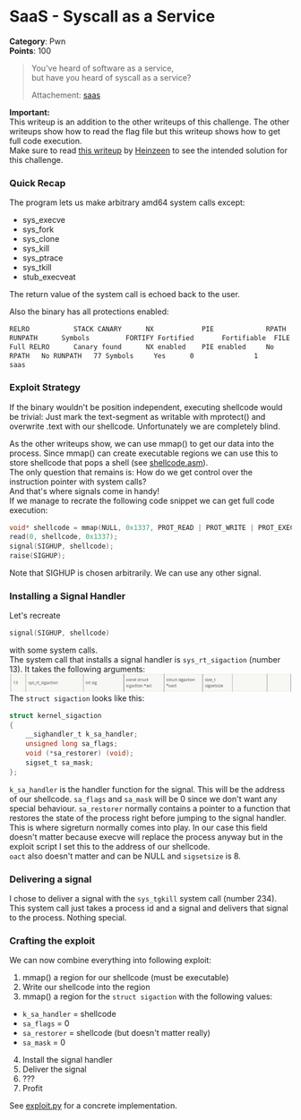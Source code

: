 # SaaS - Syscall as a Service
__Category__: Pwn   
__Points__: 100  

> You've heard of software as a service,  
> but have you heard of syscall as a service?
>
> Attachement: [saas](./saas)

__Important:__   
This writeup is an addition to the other writeups
of this challenge. The other writeups show how to read the
flag file but this writeup shows how to get full code execution.   
Make sure to read [this writeup](https://github.com/Heinzeen/ctf/blob/master/Nahamcom_2020/saas/saas_writeup.md) by [Heinzeen](https://github.com/Heinzeenhttps://github.com/Heinzeen) to see the intended solution for this challenge.

### Quick Recap
The program lets us make arbitrary amd64 system calls except:
- sys_execve
- sys_fork
- sys_clone
- sys_kill
- sys_ptrace
- sys_tkill
- stub_execveat

The return value of the system call is echoed back to the user.

Also the binary has all protections enabled:
```
RELRO           STACK CANARY      NX            PIE             RPATH      RUNPATH      Symbols         FORTIFY Fortified       Fortifiable  FILE
Full RELRO      Canary found      NX enabled    PIE enabled     No RPATH   No RUNPATH   77 Symbols     Yes      0               1       saas
```

### Exploit Strategy
If the binary wouldn't be position independent, executing shellcode would be trivial: Just mark the text-segment as writable with mprotect() and overwrite .text with our shellcode.
Unfortunately we are completely blind.

As the other writeups show, we can use mmap() to get our data into the process.
Since mmap() can create executable regions we can use this
to store shellcode that pops a shell (see [shellcode.asm](./shellcode.asm)).    
The only question that remains is: How do we get control over the instruction pointer with system calls?   
And that's where signals come in handy!    
If we manage to recrate the following code snippet we can get full code execution:
```c
void* shellcode = mmap(NULL, 0x1337, PROT_READ | PROT_WRITE | PROT_EXECUTE, MAP_PRIVATE | MAP_ANONYMOUS, -1, 0);
read(0, shellcode, 0x1337);
signal(SIGHUP, shellcode);
raise(SIGHUP);
```
Note that SIGHUP is chosen arbitrarily. We can use any other signal.

### Installing a Signal Handler
Let's recreate
```c
signal(SIGHUP, shellcode)
```
with some system calls.   
The system call that installs a signal handler is ```sys_rt_sigaction``` (number 13). It takes the following arguments:
![](./img/rt_sigaction.png)
The ```struct sigaction``` looks like this:
```c
struct kernel_sigaction
{
    __sighandler_t k_sa_handler;
    unsigned long sa_flags;
    void (*sa_restorer) (void);
    sigset_t sa_mask;
};
```
```k_sa_handler``` is the handler function for the signal. This will be the address of our shellcode. ```sa_flags``` and ```sa_mask``` will be 0 since we don't want any special behaviour. ```sa_restorer``` normally contains a pointer to a function that restores the state of the process right before jumping to the signal handler. This is where sigreturn normally comes into play. In our case this field doesn't matter because
execve will replace the process anyway but in the exploit script I set this to the address of our shellcode.    
```oact``` also doesn't matter and can be NULL and ```sigsetsize``` is 8.

### Delivering a signal
I chose to deliver a signal with the ```sys_tgkill``` system call (number 234). This system call just takes a process id and a signal and delivers that signal to the process. Nothing special.

### Crafting the exploit
We can now combine everything into following exploit:
1. mmap() a region for our shellcode (must be executable)
2. Write our shellcode into the region
3. mmap() a region for the ```struct sigaction``` with the following values:  
  - ```k_sa_handler``` = shellcode
  - ```sa_flags``` = 0
  - ```sa_restorer``` = shellcode (but doesn't matter really)
  - ```sa_mask``` = 0
4. Install the signal handler
5. Deliver the signal
6. ???
7. Profit

See [exploit.py](./exploit.py) for a concrete implementation.
